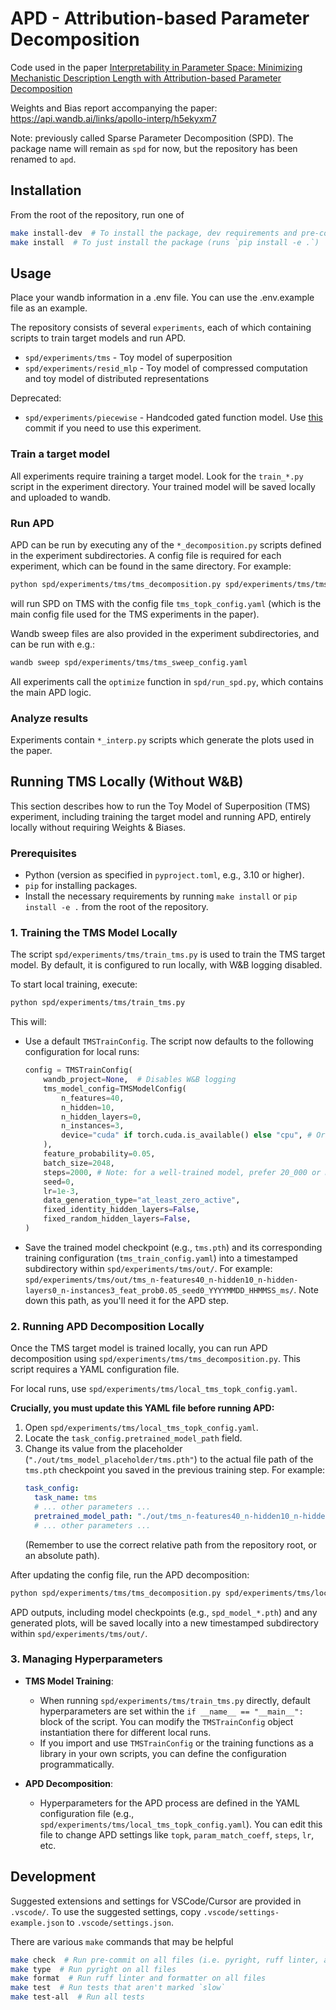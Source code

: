 # APD - Attribution-based Parameter Decomposition
Code used in the paper [Interpretability in Parameter Space: Minimizing
Mechanistic Description Length with
Attribution-based Parameter Decomposition](https://publications.apolloresearch.ai/apd)

Weights and Bias report accompanying the paper: https://api.wandb.ai/links/apollo-interp/h5ekyxm7

Note: previously called Sparse Parameter Decomposition (SPD). The package name will remain as `spd`
for now, but the repository has been renamed to `apd`.

## Installation
From the root of the repository, run one of

```bash
make install-dev  # To install the package, dev requirements and pre-commit hooks
make install  # To just install the package (runs `pip install -e .`)
```

## Usage
Place your wandb information in a .env file. You can use the .env.example file as an example.

The repository consists of several `experiments`, each of which containing scripts to train target
models and run APD.
- `spd/experiments/tms` - Toy model of superposition
- `spd/experiments/resid_mlp` - Toy model of compressed computation and toy model of distributed
  representations

Deprecated:
- `spd/experiments/piecewise` - Handcoded gated function model. Use [this](117284172497ca420f22c29cef3ddcd5e4bcceb8) commit if you need to use
  this experiment.

### Train a target model
All experiments require training a target model. Look for the `train_*.py` script in the experiment
directory. Your trained model will be saved locally and uploaded to wandb.

### Run APD
APD can be run by executing any of the `*_decomposition.py` scripts defined in the experiment
subdirectories. A config file is required for each experiment, which can be found in the same
directory. For example:
```bash
python spd/experiments/tms/tms_decomposition.py spd/experiments/tms/tms_topk_config.yaml
```
will run SPD on TMS with the config file `tms_topk_config.yaml` (which is the main config file used
for the TMS experiments in the paper).

Wandb sweep files are also provided in the experiment subdirectories, and can be run with e.g.:
```bash
wandb sweep spd/experiments/tms/tms_sweep_config.yaml
```

All experiments call the `optimize` function in `spd/run_spd.py`, which contains the main APD logic.

### Analyze results
Experiments contain `*_interp.py` scripts which generate the plots used in the paper.

## Running TMS Locally (Without W&B)

This section describes how to run the Toy Model of Superposition (TMS) experiment, including training the target model and running APD, entirely locally without requiring Weights & Biases.

### Prerequisites

*   Python (version as specified in `pyproject.toml`, e.g., 3.10 or higher).
*   `pip` for installing packages.
*   Install the necessary requirements by running `make install` or `pip install -e .` from the root of the repository.

### 1. Training the TMS Model Locally

The script `spd/experiments/tms/train_tms.py` is used to train the TMS target model. By default, it is configured to run locally, with W&B logging disabled.

To start local training, execute:
```bash
python spd/experiments/tms/train_tms.py
```

This will:
*   Use a default `TMSTrainConfig`. The script now defaults to the following configuration for local runs:
    ```python
    config = TMSTrainConfig(
        wandb_project=None,  # Disables W&B logging
        tms_model_config=TMSModelConfig(
            n_features=40,
            n_hidden=10,
            n_hidden_layers=0,
            n_instances=3,
            device="cuda" if torch.cuda.is_available() else "cpu", # Or your preferred device
        ),
        feature_probability=0.05,
        batch_size=2048,
        steps=2000, # Note: for a well-trained model, prefer 20_000 or more
        seed=0,
        lr=1e-3,
        data_generation_type="at_least_zero_active",
        fixed_identity_hidden_layers=False,
        fixed_random_hidden_layers=False,
    )
    ```
*   Save the trained model checkpoint (e.g., `tms.pth`) and its corresponding training configuration (`tms_train_config.yaml`) into a timestamped subdirectory within `spd/experiments/tms/out/`. For example: `spd/experiments/tms/out/tms_n-features40_n-hidden10_n-hidden-layers0_n-instances3_feat_prob0.05_seed0_YYYYMMDD_HHMMSS_ms/`. Note down this path, as you'll need it for the APD step.

### 2. Running APD Decomposition Locally

Once the TMS target model is trained locally, you can run APD decomposition using `spd/experiments/tms/tms_decomposition.py`. This script requires a YAML configuration file.

For local runs, use `spd/experiments/tms/local_tms_topk_config.yaml`.

**Crucially, you must update this YAML file before running APD:**
1.  Open `spd/experiments/tms/local_tms_topk_config.yaml`.
2.  Locate the `task_config.pretrained_model_path` field.
3.  Change its value from the placeholder (`"./out/tms_model_placeholder/tms.pth"`) to the actual file path of the `tms.pth` checkpoint you saved in the previous training step. For example:
    ```yaml
    task_config:
      task_name: tms
      # ... other parameters ...
      pretrained_model_path: "./out/tms_n-features40_n-hidden10_n-hidden-layers0_n-instances3_feat_prob0.05_seed0_20231027_123456_789/tms.pth"
      # ... other parameters ...
    ```
    (Remember to use the correct relative path from the repository root, or an absolute path).

After updating the config file, run the APD decomposition:
```bash
python spd/experiments/tms/tms_decomposition.py spd/experiments/tms/local_tms_topk_config.yaml
```

APD outputs, including model checkpoints (e.g., `spd_model_*.pth`) and any generated plots, will be saved locally into a new timestamped subdirectory within `spd/experiments/tms/out/`.

### 3. Managing Hyperparameters

*   **TMS Model Training**:
    *   When running `spd/experiments/tms/train_tms.py` directly, default hyperparameters are set within the `if __name__ == "__main__":` block of the script. You can modify the `TMSTrainConfig` object instantiation there for different local runs.
    *   If you import and use `TMSTrainConfig` or the training functions as a library in your own scripts, you can define the configuration programmatically.

*   **APD Decomposition**:
    *   Hyperparameters for the APD process are defined in the YAML configuration file (e.g., `spd/experiments/tms/local_tms_topk_config.yaml`). You can edit this file to change APD settings like `topk`, `param_match_coeff`, `steps`, `lr`, etc.

## Development

Suggested extensions and settings for VSCode/Cursor are provided in `.vscode/`. To use the suggested
settings, copy `.vscode/settings-example.json` to `.vscode/settings.json`.

There are various `make` commands that may be helpful

```bash
make check  # Run pre-commit on all files (i.e. pyright, ruff linter, and ruff formatter)
make type  # Run pyright on all files
make format  # Run ruff linter and formatter on all files
make test  # Run tests that aren't marked `slow`
make test-all  # Run all tests
```